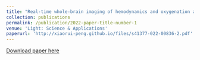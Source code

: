 ```yaml
---
title: "Real-time whole-brain imaging of hemodynamics and oxygenation at micro-vessel resolution with ultrafast wide-field photoacoustic microscopy."
collection: publications
permalink: /publication/2022-paper-title-number-1
venue: 'Light: Science & Applications'
paperurl: 'http://xiaorui-peng.github.io/files/s41377-022-00836-2.pdf'
---
```



[Download paper here](http://xiaorui-peng.github.io/files/s41377-022-00836-2.pdf)

